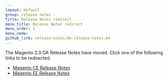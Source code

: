 ```yaml
---
layout: default
group: release-notes
title: Release Notes redirect
menu_title: Release Notes redirect
menu_order: 1
menu_node: 
github_link: release-notes/bk-release-notes.md
---
```


The Magento 2.0 GA Release Notes have moved. Click one of the following links to be redirected.

*   <a href="http://docs.magento.com/m2/ce/user_guide/magento/release-notes-ce-2.0.html" target="_blank">Magento CE Release Notes</a>
*   <a href="http://docs.magento.com/m2/ee/user_guide/magento/release-notes-ee-2.0.html" target="_blank">Magento EE Release Notes</a>